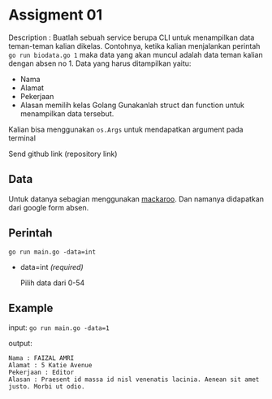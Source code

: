 # Assigment 01

Description :
Buatlah sebuah service berupa CLI untuk menampilkan data teman-teman kalian dikelas. Contohnya, ketika kalian menjalankan perintah `go run biodata.go 1` maka data yang akan muncul adalah data teman kalian dengan absen no 1.
Data yang harus ditampilkan yaitu:

- Nama
- Alamat
- Pekerjaan
- Alasan memilih kelas Golang Gunakanlah struct dan function untuk menampilkan data tersebut.

Kalian bisa menggunakan `os.Args` untuk mendapatkan argument pada terminal

Send github link (repository link)

## Data

Untuk datanya sebagian menggunakan [mackaroo](https://www.mockaroo.com/). Dan namanya didapatkan dari google form absen.

## Perintah

```terminal
go run main.go -data=int
```

- data=int _(required)_

  Pilih data dari 0-54

## Example

input: `go run main.go -data=1`

output:

```terminal
Nama : FAIZAL AMRI
Alamat : 5 Katie Avenue
Pekerjaan : Editor
Alasan : Praesent id massa id nisl venenatis lacinia. Aenean sit amet justo. Morbi ut odio.
```
